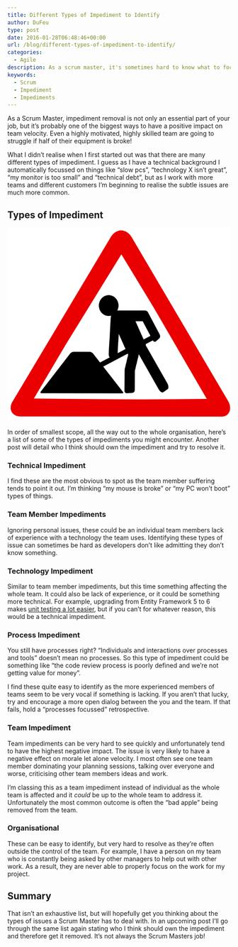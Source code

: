 ```yaml
---
title: Different Types of Impediment to Identify
author: DuFeu
type: post
date: 2016-01-28T06:48:46+00:00
url: /blog/different-types-of-impediment-to-identify/
categories:
  - Agile
description: As a scrum master, it's sometimes hard to know what to focus on. I list some types of impediment to look out for.
keywords:
  - Scrum
  - Impediment
  - Impediments
---
```


As a Scrum Master, impediment removal is not only an essential part of your job, but it&#8217;s probably one of the biggest ways to have a positive impact on team velocity. Even a highly motivated, highly skilled team are going to struggle if half of their equipment is broke!

What I didn&#8217;t realise when I first started out was that there are many different types of impediment. I guess as I have a technical background I automatically focussed on things like &#8220;slow pcs&#8221;, &#8220;technology X isn&#8217;t great&#8221;, &#8220;my monitor is too small&#8221; and &#8220;technical debt&#8221;, but as I work with more teams and different customers I&#8217;m beginning to realise the subtle issues are much more common.

## Types of Impediment

![Different Types of Impediment to Identify](../../../images/2016/01/RoadWorks.png "Different Types of Impediment to Identify")

In order of smallest scope, all the way out to the whole organisation, here&#8217;s a list of some of the types of impediments you might encounter. Another post will detail who I think should own the impediment and try to resolve it.

### Technical Impediment

I find these are the most obvious to spot as the team member suffering tends to point it out. I&#8217;m thinking &#8220;my mouse is broke&#8221; or &#8220;my PC won&#8217;t boot&#8221; types of things.

### Team Member Impediments

Ignoring personal issues, these could be an individual team members lack of experience with a technology the team uses. Identifying these types of issue can sometimes be hard as developers don&#8217;t like admitting they don&#8217;t know something.

### Technology Impediment

Similar to team member impediments, but this time something affecting the whole team. It could also be lack of experience, or it could be something more technical. For example, upgrading from Entity Framework 5 to 6 makes [unit testing a lot easier][1], but if you can&#8217;t for whatever reason, this would be a technical impediment.

### Process Impediment

You still have processes right? &#8220;Individuals and interactions over processes and tools&#8221; doesn&#8217;t mean no processes. So this type of impediment could be something like &#8220;the code review process is poorly defined and we&#8217;re not getting value for money&#8221;.

I find these quite easy to identify as the more experienced members of teams seem to be very vocal if something is lacking. If you aren&#8217;t that lucky, try and encourage a more open dialog between the you and the team. If that fails, hold a &#8220;processes focussed&#8221; retrospective.

### Team Impediment

Team impediments can be very hard to see quickly and unfortunately tend to have the highest negative impact. The issue is very likely to have a negative effect on morale let alone velocity. I most often see one team member dominating your planning sessions, talking over everyone and worse, criticising other team members ideas and work.

I&#8217;m classing this as a team impediment instead of individual as the whole team is affected and it _could_ be up to the whole team to address it. Unfortunately the most common outcome is often the &#8220;bad apple&#8221; being removed from the team.

### Organisational

These can be easy to identify, but very hard to resolve as they&#8217;re often outside the control of the team. For example, I have a person on my team who is constantly being asked by other managers to help out with other work. As a result, they are never able to properly focus on the work for my project.

## Summary

That isn&#8217;t an exhaustive list, but will hopefully get you thinking about the types of issues a Scrum Master has to deal with. In an upcoming post I&#8217;ll go through the same list again stating who I think should own the impediment and therefore get it removed. It&#8217;s not always the Scrum Masters job!

[1]: https://msdn.microsoft.com/en-gb/data/dn314429.aspx
